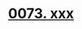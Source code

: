 # [0073. xxx](https://github.com/Tdahuyou/TNotes.react/tree/main/notes/0073.%20xxx)

<!-- region:toc -->



<!-- endregion:toc -->
